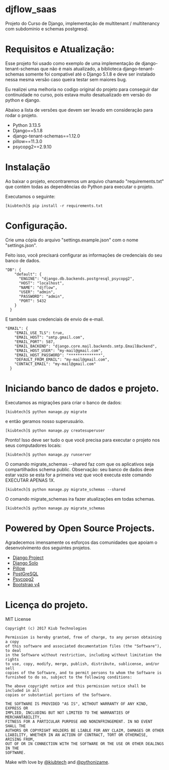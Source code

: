 # djflow_saas

Projeto do Curso de Django, implementação de multitenant / multitenancy com subdominio e schemas postgresql.

# Requisitos e Atualização:

Esse projeto foi usado como exemplo de uma implementação de django-tenant-schemas que não é mais atualizado, a biblioteca django-tenant-schemas somente foi compativel até o Django 5.1.8 e deve ser instalado nessa mesma versão caso queira testar sem maiores bug.

Eu realizei uma melhoria no codigo original do projeto para conseguir dar continuidade no curso, pois estava muito desatualizado em versão do python e django.

Abaixo a lista de versões que devem ser levado em consideração para rodar o projeto.

- Python 3.13.5
- Django==5.1.8
- django-tenant-schemas==1.12.0
- pillow==11.3.0
- psycopg2==2.9.10

# Instalação

Ao baixar o projeto, encontraremos um arquivo chamado "requirements.txt" que contém todas as dependências do Python para executar o projeto.

Executamos o seguinte:

    [kiubtech]$ pip install -r requirements.txt


# Configuração.

Crie uma cópia do arquivo "settings.example.json" com o nome "settings.json".

Feito isso, você precisará configurar as informações de credenciais do seu banco de dados.

    "DB": {
        "default": {
          "ENGINE": "django.db.backends.postgresql_psycopg2",
          "HOST": "localhost",
          "NAME": "djflow",
          "USER": "admin",
          "PASSWORD": "admin",
          "PORT": 5432
        }
      }


E também suas credenciais de envio de e-mail.

    "EMAIL": {
        "EMAIL_USE_TLS": true,
        "EMAIL_HOST": "smtp.gmail.com",
        "EMAIL_PORT": 587,
        "EMAIL_BACKEND": "django.core.mail.backends.smtp.EmailBackend",
        "EMAIL_HOST_USER": "my-mail@gmail.com",
        "EMAIL_HOST_PASSWORD": "**************",
        "DEFAULT_FROM_EMAIL": "my-mail@gmail.com",
        "CONTACT_EMAIL": "my-mail@gmail.com"
      }

# Iniciando banco de dados e projeto.

Executamos as migrações para criar o banco de dados:

    [kiubtech]$ python manage.py migrate


e então geramos nosso superusuário.

    [kiubtech]$ python manage.py createsuperuser


Pronto! Isso deve ser tudo o que você precisa para executar o projeto nos seus computadores locais:

    [kiubtech]$ python manage.py runserver


O comando migrate_schemas --shared faz com que os aplicativos seja compartilhados schema public. Observação: seu banco de dados deve estar vazio se esta for a primeira vez que você executa este comando EXECUTAR APENAS 1X.  

    [kiubtech]$ python manage.py migrate_schemas --shared


O comando migrate_schemas ira fazer atualizações em todas schemas.  

    [kiubtech]$ python manage.py migrate_schemas

# Powered by Open Source Projects. 

Agradecemos imensamente os esforços das comunidades que apoiam o desenvolvimento dos seguintes projetos.

- [Django Project](https://www.djangoproject.com)
- [Django Solo](https://github.com/lazybird/django-solo)
- [Pillow](https://github.com/python-pillow/Pillow)
- [PostGreSQL](https://www.postgresql.org/)
- [Psycopg2](https://github.com/psycopg/psycopg2)
- [Bootstrap v4](http://getbootstrap.com/)


# Licença do projeto.

MIT License

    Copyright (c) 2017 Kiub Technologies
    
    Permission is hereby granted, free of charge, to any person obtaining a copy
    of this software and associated documentation files (the "Software"), to deal
    in the Software without restriction, including without limitation the rights
    to use, copy, modify, merge, publish, distribute, sublicense, and/or sell
    copies of the Software, and to permit persons to whom the Software is
    furnished to do so, subject to the following conditions:
    
    The above copyright notice and this permission notice shall be included in all
    copies or substantial portions of the Software.
    
    THE SOFTWARE IS PROVIDED "AS IS", WITHOUT WARRANTY OF ANY KIND, EXPRESS OR
    IMPLIED, INCLUDING BUT NOT LIMITED TO THE WARRANTIES OF MERCHANTABILITY,
    FITNESS FOR A PARTICULAR PURPOSE AND NONINFRINGEMENT. IN NO EVENT SHALL THE
    AUTHORS OR COPYRIGHT HOLDERS BE LIABLE FOR ANY CLAIM, DAMAGES OR OTHER
    LIABILITY, WHETHER IN AN ACTION OF CONTRACT, TORT OR OTHERWISE, ARISING FROM,
    OUT OF OR IN CONNECTION WITH THE SOFTWARE OR THE USE OR OTHER DEALINGS IN THE
    SOFTWARE.



Make with love by [@kiubtech](https://twitter.com/kiubtech) and [@pythonizame](https://twitter.com/pythonizame).


